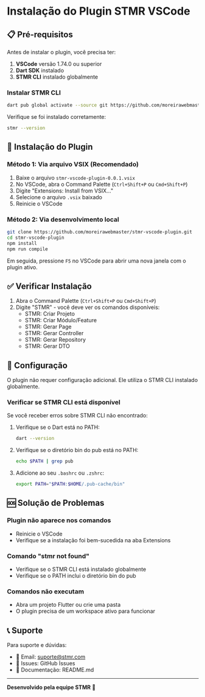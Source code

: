 # Instalação do Plugin STMR VSCode

## 📋 Pré-requisitos

Antes de instalar o plugin, você precisa ter:

1. **VSCode** versão 1.74.0 ou superior
2. **Dart SDK** instalado
3. **STMR CLI** instalado globalmente

### Instalar STMR CLI

```bash
dart pub global activate --source git https://github.com/moreirawebmaster/stmr_cli.git
```

Verifique se foi instalado corretamente:
```bash
stmr --version
```

## 🚀 Instalação do Plugin

### Método 1: Via arquivo VSIX (Recomendado)

1. Baixe o arquivo `stmr-vscode-plugin-0.0.1.vsix`
2. No VSCode, abra o Command Palette (`Ctrl+Shift+P` ou `Cmd+Shift+P`)
3. Digite "Extensions: Install from VSIX..."
4. Selecione o arquivo `.vsix` baixado
5. Reinicie o VSCode

### Método 2: Via desenvolvimento local

```bash
git clone https://github.com/moreirawebmaster/stmr-vscode-plugin.git
cd stmr-vscode-plugin
npm install
npm run compile
```

Em seguida, pressione `F5` no VSCode para abrir uma nova janela com o plugin ativo.

## ✅ Verificar Instalação

1. Abra o Command Palette (`Ctrl+Shift+P` ou `Cmd+Shift+P`)
2. Digite "STMR" - você deve ver os comandos disponíveis:
   - STMR: Criar Projeto
   - STMR: Criar Módulo/Feature
   - STMR: Gerar Page
   - STMR: Gerar Controller
   - STMR: Gerar Repository
   - STMR: Gerar DTO

## 🔧 Configuração

O plugin não requer configuração adicional. Ele utiliza o STMR CLI instalado globalmente.

### Verificar se STMR CLI está disponível

Se você receber erros sobre STMR CLI não encontrado:

1. Verifique se o Dart está no PATH:
   ```bash
   dart --version
   ```

2. Verifique se o diretório bin do pub está no PATH:
   ```bash
   echo $PATH | grep pub
   ```

3. Adicione ao seu `.bashrc` ou `.zshrc`:
   ```bash
   export PATH="$PATH:$HOME/.pub-cache/bin"
   ```

## 🆘 Solução de Problemas

### Plugin não aparece nos comandos
- Reinicie o VSCode
- Verifique se a instalação foi bem-sucedida na aba Extensions

### Comando "stmr not found"
- Verifique se o STMR CLI está instalado globalmente
- Verifique se o PATH inclui o diretório bin do pub

### Comandos não executam
- Abra um projeto Flutter ou crie uma pasta
- O plugin precisa de um workspace ativo para funcionar

## 📞 Suporte

Para suporte e dúvidas:
- 📧 Email: suporte@stmr.com  
- 🐛 Issues: GitHub Issues
- 📖 Documentação: README.md

---

**Desenvolvido pela equipe STMR** 🚀 